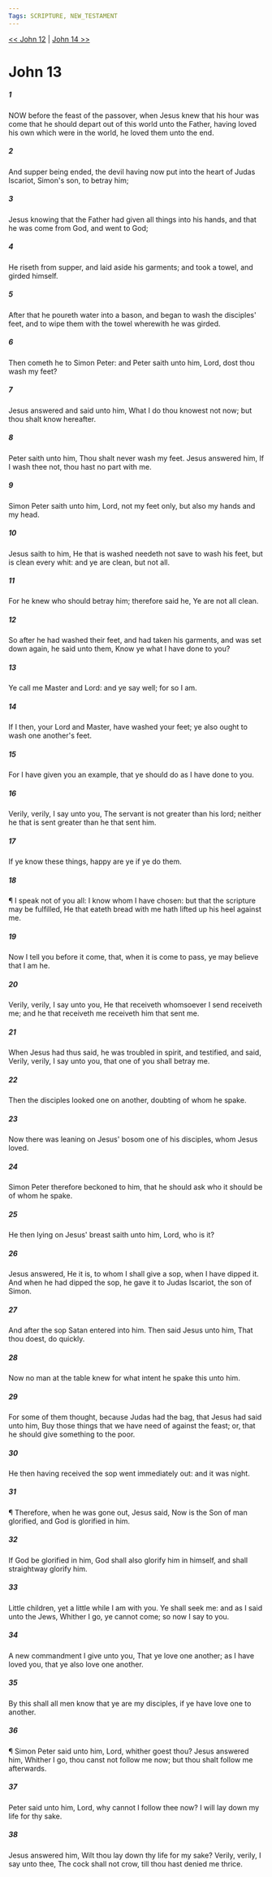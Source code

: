 ```yaml
---
Tags: SCRIPTURE, NEW_TESTAMENT
---
```


[<< John 12](NEW_TESTAMENT/04_John/John_12.md) | [John 14 >>](NEW_TESTAMENT/04_John/John_14.md)

# John 13

##### 1

NOW before the feast of the passover, when Jesus knew that his hour was come that he should depart out of this world unto the Father, having loved his own which were in the world, he loved them unto the end.

##### 2

And supper being ended, the devil having now put into the heart of Judas Iscariot, Simon's son, to betray him;

##### 3

Jesus knowing that the Father had given all things into his hands, and that he was come from God, and went to God;

##### 4

He riseth from supper, and laid aside his garments; and took a towel, and girded himself.

##### 5

After that he poureth water into a bason, and began to wash the disciples' feet, and to wipe them with the towel wherewith he was girded.

##### 6

Then cometh he to Simon Peter: and Peter saith unto him, Lord, dost thou wash my feet?

##### 7

Jesus answered and said unto him, What I do thou knowest not now; but thou shalt know hereafter.

##### 8

Peter saith unto him, Thou shalt never wash my feet. Jesus answered him, If I wash thee not, thou hast no part with me.

##### 9

Simon Peter saith unto him, Lord, not my feet only, but also my hands and my head.

##### 10

Jesus saith to him, He that is washed needeth not save to wash his feet, but is clean every whit: and ye are clean, but not all.

##### 11

For he knew who should betray him; therefore said he, Ye are not all clean.

##### 12

So after he had washed their feet, and had taken his garments, and was set down again, he said unto them, Know ye what I have done to you?

##### 13

Ye call me Master and Lord: and ye say well; for so I am.

##### 14

If I then, your Lord and Master, have washed your feet; ye also ought to wash one another's feet.

##### 15

For I have given you an example, that ye should do as I have done to you.

##### 16

Verily, verily, I say unto you, The servant is not greater than his lord; neither he that is sent greater than he that sent him.

##### 17

If ye know these things, happy are ye if ye do them.

##### 18

¶ I speak not of you all: I know whom I have chosen: but that the scripture may be fulfilled, He that eateth bread with me hath lifted up his heel against me.

##### 19

Now I tell you before it come, that, when it is come to pass, ye may believe that I am he.

##### 20

Verily, verily, I say unto you, He that receiveth whomsoever I send receiveth me; and he that receiveth me receiveth him that sent me.

##### 21

When Jesus had thus said, he was troubled in spirit, and testified, and said, Verily, verily, I say unto you, that one of you shall betray me.

##### 22

Then the disciples looked one on another, doubting of whom he spake.

##### 23

Now there was leaning on Jesus' bosom one of his disciples, whom Jesus loved.

##### 24

Simon Peter therefore beckoned to him, that he should ask who it should be of whom he spake.

##### 25

He then lying on Jesus' breast saith unto him, Lord, who is it?

##### 26

Jesus answered, He it is, to whom I shall give a sop, when I have dipped it. And when he had dipped the sop, he gave it to Judas Iscariot, the son of Simon.

##### 27

And after the sop Satan entered into him. Then said Jesus unto him, That thou doest, do quickly.

##### 28

Now no man at the table knew for what intent he spake this unto him.

##### 29

For some of them thought, because Judas had the bag, that Jesus had said unto him, Buy those things that we have need of against the feast; or, that he should give something to the poor.

##### 30

He then having received the sop went immediately out: and it was night.

##### 31

¶ Therefore, when he was gone out, Jesus said, Now is the Son of man glorified, and God is glorified in him.

##### 32

If God be glorified in him, God shall also glorify him in himself, and shall straightway glorify him.

##### 33

Little children, yet a little while I am with you. Ye shall seek me: and as I said unto the Jews, Whither I go, ye cannot come; so now I say to you.

##### 34

A new commandment I give unto you, That ye love one another; as I have loved you, that ye also love one another.

##### 35

By this shall all men know that ye are my disciples, if ye have love one to another.

##### 36

¶ Simon Peter said unto him, Lord, whither goest thou? Jesus answered him, Whither I go, thou canst not follow me now; but thou shalt follow me afterwards.

##### 37

Peter said unto him, Lord, why cannot I follow thee now? I will lay down my life for thy sake.

##### 38

Jesus answered him, Wilt thou lay down thy life for my sake? Verily, verily, I say unto thee, The cock shall not crow, till thou hast denied me thrice.
